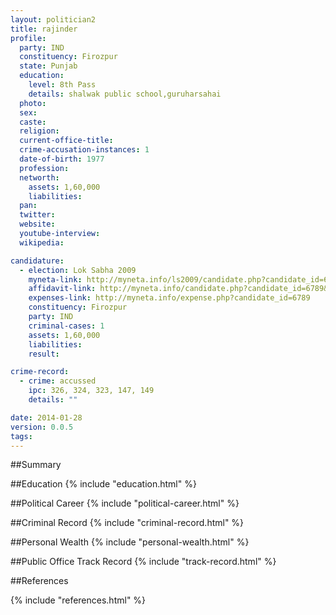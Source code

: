 ```yaml
---
layout: politician2
title: rajinder
profile: 
  party: IND
  constituency: Firozpur
  state: Punjab
  education: 
    level: 8th Pass
    details: shalwak public school,guruharsahai
  photo: 
  sex: 
  caste: 
  religion: 
  current-office-title: 
  crime-accusation-instances: 1
  date-of-birth: 1977
  profession: 
  networth: 
    assets: 1,60,000
    liabilities: 
  pan: 
  twitter: 
  website: 
  youtube-interview: 
  wikipedia: 

candidature: 
  - election: Lok Sabha 2009
    myneta-link: http://myneta.info/ls2009/candidate.php?candidate_id=6789
    affidavit-link: http://myneta.info/candidate.php?candidate_id=6789&scan=original
    expenses-link: http://myneta.info/expense.php?candidate_id=6789
    constituency: Firozpur 
    party: IND
    criminal-cases: 1
    assets: 1,60,000
    liabilities: 
    result:  

crime-record: 
  - crime: accussed
    ipc: 326, 324, 323, 147, 149
    details: "" 

date: 2014-01-28
version: 0.0.5
tags: 
---
```

##Summary


##Education
{% include "education.html" %}


##Political Career
{% include "political-career.html" %}


##Criminal Record
{% include "criminal-record.html" %}


##Personal Wealth
{% include "personal-wealth.html" %}


##Public Office Track Record
{% include "track-record.html" %}


##References


{% include "references.html" %}